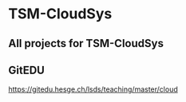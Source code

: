 # TSM-CloudSys

## All projects for TSM-CloudSys

## GitEDU
https://gitedu.hesge.ch/lsds/teaching/master/cloud
